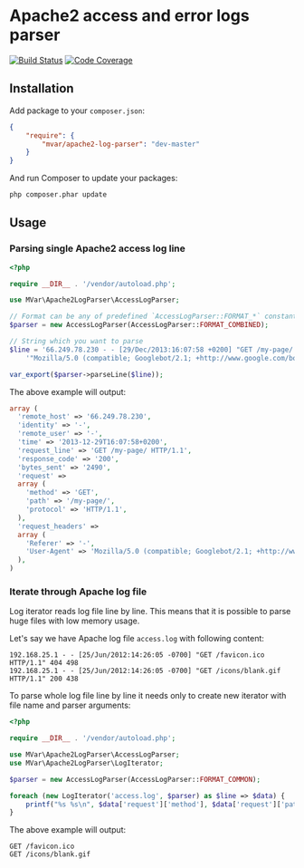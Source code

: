 Apache2 access and error logs parser
====================================

[![Build Status](https://travis-ci.org/mvar/apache2-log-parser.png?branch=master)](https://travis-ci.org/mvar/apache2-log-parser)
[![Code Coverage](https://scrutinizer-ci.com/g/mvar/apache2-log-parser/badges/coverage.png?s=c4f63101c2d2877a2a0623b3a75ee18b67636b97)](https://scrutinizer-ci.com/g/mvar/apache2-log-parser/)

Installation
---

Add package to your `composer.json`:

```json
{
    "require": {
        "mvar/apache2-log-parser": "dev-master"
    }
}
```

And run Composer to update your packages:

```bash
php composer.phar update
```

Usage
-----

### Parsing single Apache2 access log line

```php
<?php

require __DIR__ . '/vendor/autoload.php';

use MVar\Apache2LogParser\AccessLogParser;

// Format can be any of predefined `AccessLogParser::FORMAT_*` constants or custom string
$parser = new AccessLogParser(AccessLogParser::FORMAT_COMBINED);

// String which you want to parse
$line = '66.249.78.230 - - [29/Dec/2013:16:07:58 +0200] "GET /my-page/ HTTP/1.1" 200 2490 "-" ' .
    '"Mozilla/5.0 (compatible; Googlebot/2.1; +http://www.google.com/bot.html)"';

var_export($parser->parseLine($line));
```

The above example will output:

```php
array (
  'remote_host' => '66.249.78.230',
  'identity' => '-',
  'remote_user' => '-',
  'time' => '2013-12-29T16:07:58+0200',
  'request_line' => 'GET /my-page/ HTTP/1.1',
  'response_code' => '200',
  'bytes_sent' => '2490',
  'request' =>
  array (
    'method' => 'GET',
    'path' => '/my-page/',
    'protocol' => 'HTTP/1.1',
  ),
  'request_headers' =>
  array (
    'Referer' => '-',
    'User-Agent' => 'Mozilla/5.0 (compatible; Googlebot/2.1; +http://www.google.com/bot.html)',
  ),
)
```

### Iterate through Apache log file

Log iterator reads log file line by line. This means that it is possible to
parse huge files with low memory usage.

Let's say we have Apache log file `access.log` with following content:

```
192.168.25.1 - - [25/Jun/2012:14:26:05 -0700] "GET /favicon.ico HTTP/1.1" 404 498
192.168.25.1 - - [25/Jun/2012:14:26:05 -0700] "GET /icons/blank.gif HTTP/1.1" 200 438
```

To parse whole log file line by line it needs only to create new iterator with
file name and parser arguments:

```php
<?php

require __DIR__ . '/vendor/autoload.php';

use MVar\Apache2LogParser\AccessLogParser;
use MVar\Apache2LogParser\LogIterator;

$parser = new AccessLogParser(AccessLogParser::FORMAT_COMMON);

foreach (new LogIterator('access.log', $parser) as $line => $data) {
    printf("%s %s\n", $data['request']['method'], $data['request']['path']);
}
```

The above example will output:

```
GET /favicon.ico
GET /icons/blank.gif
```
